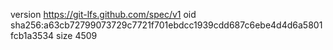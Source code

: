 version https://git-lfs.github.com/spec/v1
oid sha256:a63cb72799073729c7721f701ebdcc1939cdd687c6ebe4d4d6a5801fcb1a3534
size 4509
